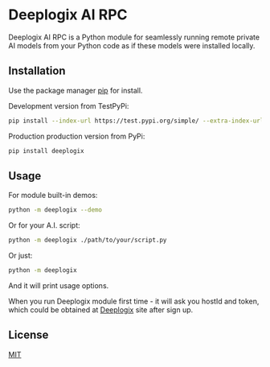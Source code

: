 # Deeplogix AI RPC

Deeplogix AI RPC is a Python module for seamlessly running remote private AI models from your Python code as if these models were installed locally.

## Installation

Use the package manager [pip](https://pip.pypa.io/en/stable/) for install.

Development version from TestPyPi:

```bash
pip install --index-url https://test.pypi.org/simple/ --extra-index-url https://pypi.org/simple deeplogix
```

Production production version from PyPi:

```bash
pip install deeplogix
```

## Usage

For module built-in demos:

```bash
python -m deeplogix --demo
```

Or for your A.I. script:

```bash
python -m deeplogix ./path/to/your/script.py
```

Or just:

```bash
python -m deeplogix
```

And it will print usage options.

When you run Deeplogix module first time - it will ask you hostId and token, which could be obtained at [Deeplogix](https://www.deeplogix.io/) site after sign up.

## License

[MIT](https://choosealicense.com/licenses/mit/)
